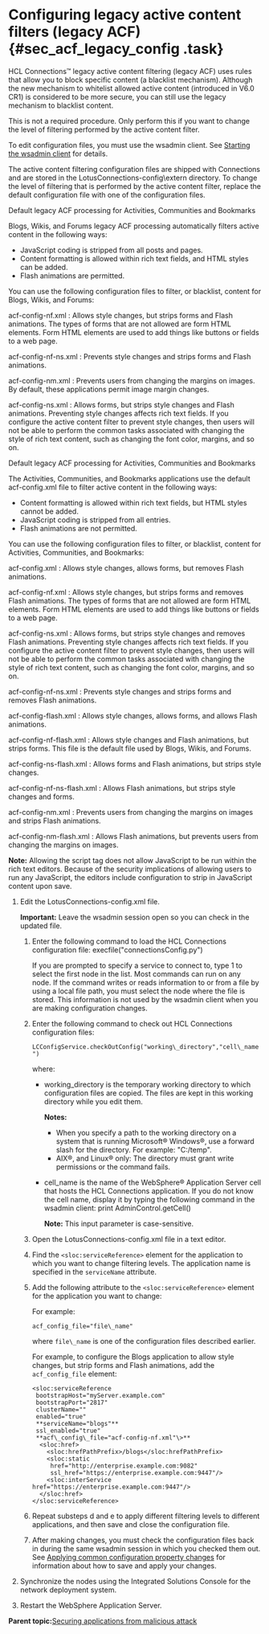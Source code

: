 # Configuring legacy active content filters \(legacy ACF\) {#sec_acf_legacy_config .task}

HCL Connections™ legacy active content filtering \(legacy ACF\) uses rules that allow you to block specific content \(a blacklist mechanism\). Although the new mechanism to whitelist allowed active content \(introduced in V6.0 CR1\) is considered to be more secure, you can still use the legacy mechanism to blacklist content.

This is not a required procedure. Only perform this if you want to change the level of filtering performed by the active content filter.

To edit configuration files, you must use the wsadmin client. See [Starting the wsadmin client](../admin/t_admin_wsadmin_starting.md) for details.

The active content filtering configuration files are shipped with Connections and are stored in the LotusConnections-config\\extern directory. To change the level of filtering that is performed by the active content filter, replace the default configuration file with one of the configuration files.

Default legacy ACF processing for Activities, Communities and Bookmarks

Blogs, Wikis, and Forums legacy ACF processing automatically filters active content in the following ways:

-   JavaScript coding is stripped from all posts and pages.
-   Content formatting is allowed within rich text fields, and HTML styles can be added.
-   Flash animations are permitted.

You can use the following configuration files to filter, or blacklist, content for Blogs, Wikis, and Forums:

acf-config-nf.xml
:   Allows style changes, but strips forms and Flash animations. The types of forms that are not allowed are form HTML elements. Form HTML elements are used to add things like buttons or fields to a web page.

acf-config-nf-ns.xml
:   Prevents style changes and strips forms and Flash animations.

acf-config-nm.xml
:   Prevents users from changing the margins on images. By default, these applications permit image margin changes.

acf-config-ns.xml
:   Allows forms, but strips style changes and Flash animations. Preventing style changes affects rich text fields. If you configure the active content filter to prevent style changes, then users will not be able to perform the common tasks associated with changing the style of rich text content, such as changing the font color, margins, and so on.

Default legacy ACF processing for Activities, Communities and Bookmarks

The Activities, Communities, and Bookmarks applications use the default acf-config.xml file to filter active content in the following ways:

-   Content formatting is allowed within rich text fields, but HTML styles cannot be added.
-   JavaScript coding is stripped from all entries.
-   Flash animations are not permitted.

You can use the following configuration files to filter, or blacklist, content for Activities, Communities, and Bookmarks:

acf-config.xml
:   Allows style changes, allows forms, but removes Flash animations.

acf-config-nf.xml
:   Allows style changes, but strips forms and removes Flash animations. The types of forms that are not allowed are form HTML elements. Form HTML elements are used to add things like buttons or fields to a web page.

acf-config-ns.xml
:   Allows forms, but strips style changes and removes Flash animations. Preventing style changes affects rich text fields. If you configure the active content filter to prevent style changes, then users will not be able to perform the common tasks associated with changing the style of rich text content, such as changing the font color, margins, and so on.

acf-config-nf-ns.xml
:   Prevents style changes and strips forms and removes Flash animations.

acf-config-flash.xml
:   Allows style changes, allows forms, and allows Flash animations.

acf-config-nf-flash.xml
:   Allows style changes and Flash animations, but strips forms. This file is the default file used by Blogs, Wikis, and Forums.

acf-config-ns-flash.xml
:   Allows forms and Flash animations, but strips style changes.

acf-config-nf-ns-flash.xml
:   Allows Flash animations, but strips style changes and forms.

acf-config-nm.xml
:   Prevents users from changing the margins on images and strips Flash animations.

acf-config-nm-flash.xml
:   Allows Flash animations, but prevents users from changing the margins on images.

**Note:** Allowing the script tag does not allow JavaScript to be run within the rich text editors. Because of the security implications of allowing users to run any JavaScript, the editors include configuration to strip in JavaScript content upon save.

1.  Edit the LotusConnections-config.xml file.

    **Important:** Leave the wsadmin session open so you can check in the updated file.

    1.  Enter the following command to load the HCL Connections configuration file: execfile\("connectionsConfig.py"\)

        If you are prompted to specify a service to connect to, type 1 to select the first node in the list. Most commands can run on any node. If the command writes or reads information to or from a file by using a local file path, you must select the node where the file is stored. This information is not used by the wsadmin client when you are making configuration changes.

    2.  Enter the following command to check out HCL Connections configuration files:

        `LCConfigService.checkOutConfig("working\_directory","cell\_name")`

        where:

        -   working\_directory is the temporary working directory to which configuration files are copied. The files are kept in this working directory while you edit them.

            **Notes:**

            -   When you specify a path to the working directory on a system that is running Microsoft® Windows®, use a forward slash for the directory. For example: "C:/temp".
            -   AIX®, and Linux® only: The directory must grant write permissions or the command fails.
        -   cell\_name is the name of the WebSphere® Application Server cell that hosts the HCL Connections application. If you do not know the cell name, display it by typing the following command in the wsadmin client: print AdminControl.getCell\(\)

            **Note:** This input parameter is case-sensitive.

    3.  Open the LotusConnections-config.xml file in a text editor.

    4.  Find the `<sloc:serviceReference>` element for the application to which you want to change filtering levels. The application name is specified in the `serviceName` attribute.

    5.  Add the following attribute to the `<sloc:serviceReference>` element for the application you want to change:

        For example:

        ```
        acf_config_file="file\_name"
        ```

        where `file\_name` is one of the configuration files described earlier.

        For example, to configure the Blogs application to allow style changes, but strip forms and Flash animations, add the `acf_config_file` element:

        ```
        <sloc:serviceReference 
         bootstrapHost="myServer.example.com" 
         bootstrapPort="2817" 
         clusterName="" 
         enabled="true" 
         **serviceName="blogs"** 
         ssl_enabled="true" 
         **acf\_config\_file="acf-config-nf.xml"\>**
          <sloc:href>
            <sloc:hrefPathPrefix>/blogs</sloc:hrefPathPrefix>
            <sloc:static 
             href="http://enterprise.example.com:9082" 
             ssl_href="https://enterprise.example.com:9447"/>
            <sloc:interService href="https://enterprise.example.com:9447"/>
          </sloc:href>
        </sloc:serviceReference>
        ```

    6.  Repeat substeps d and e to apply different filtering levels to different applications, and then save and close the configuration file.

    7.  After making changes, you must check the configuration files back in during the same wsadmin session in which you checked them out. See [Applying common configuration property changes](../admin/t_admin_common_save_changes.md) for information about how to save and apply your changes.

2.  Synchronize the nodes using the Integrated Solutions Console for the network deployment system.

3.  Restart the WebSphere Application Server.


**Parent topic:**[Securing applications from malicious attack](../secure/c_admin_security_xss.md)


